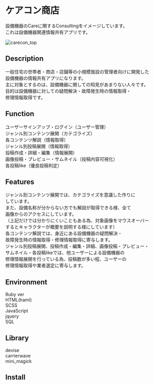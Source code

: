 # ケアコン商店
設備機器のCareに関するConsultingをイメージしています。<br>
これは設備機器関連情報共有アプリです。

![carecon_top](./images/carecon_top.png)

## Description
一般住宅の世帯者・商店・店舗等の小規模施設の管理者向けに開発した<br>
設備機器の情報共有アプリになります。<br>
主に対象とするのは、設備機器に関しての知見があまりない人々です。<br>
目的は設備機器に対しての疑問解決・故障発生時の情報取得・<br>
修理情報取得です。

## Function
ユーザーサインアップ・ログイン（ユーザー管理）<br>
ジャンル別コンテンツ展開（カテゴライズ）<br>
各コンテンツ解説（情報取得）<br>
ジャンル別投稿展開（情報取得）<br>
投稿作成・詳細・編集（情報展開）<br>
画像投稿・プレビュー・サムネイル（投稿内容可視化）<br>
各投稿like（優良投稿判定）

## Features
ジャンル別コンテンツ展開では、カテゴライズを意識した作りに<br>
しています。<br>
また、設備名称が分からない方でも解説が取得できる様、全て<br>
画像からのアクセスにしています。<br>
（上記だけでは分かりにくいこともある為、対象画像をマウスオーバー<br>
するとキャラクターが概要を説明する様にしています）<br>
各コンテンツ解説では、身近にある設備機器の疑問解決・<br>
故障発生時の情報取得・修理情報取得に寄与します。<br>
ジャンル別投稿展開、投稿作成・編集・詳細、画像投稿・プレビュー・<br>
サムネイル・各投稿likeでは、他ユーザーによる設備機器の<br>
修理情報展開を行っている為、投稿数が多い程、ユーザーの<br>
修理情報取得や業者選定に寄与します。

## Environment
Ruby ver<br>
HTML(haml)<br>
SCSS<br>
JavaScript<br>
jquery<br>
SQL<br>

## Library
devise<br>
carrierwave<br>
mini_magick<br>

## Install




